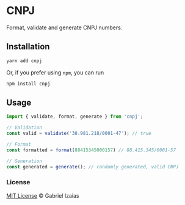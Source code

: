 # CNPJ

Format, validate and generate CNPJ numbers.

## Installation

```bash
yarn add cnpj
```

Or, if you prefer using `npm`, you can run

```bash
npm install cnpj
```

## Usage

```js
import { validate, format, generate } from 'cnpj';

// Validation
const valid = validate('38.981.218/0001-47'); // true

// Format
const formatted = format(88415345000157) // 88.415.345/0001-57

// Generation
const generated = generate(); // randomly generated, valid CNPJ
```

### License

[MIT License](https://gabrielizaias.mit-license.org) &copy; Gabriel Izaias
